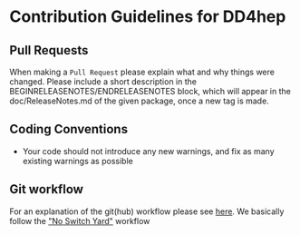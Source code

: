 # Contribution Guidelines for DD4hep


## Pull Requests

When making a `Pull Request` please explain what and why things were
changed. Please include a short description in the
BEGINRELEASENOTES/ENDRELEASENOTES block, which will appear in the
doc/ReleaseNotes.md of the given package, once a new tag is made.

## Coding Conventions

 * Your code should not introduce any new warnings, and fix as many existing warnings as possible


## Git workflow

For an explanation of the git(hub) workflow please see
[here](https://github.com/andresailer/tutorial#working-updating-pushing).  We
basically follow the ["No Switch
Yard"](https://root.cern.ch/suggested-work-flow-distributed-projects-nosy)
workflow

